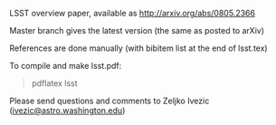 LSST overview paper, available as
http://arxiv.org/abs/0805.2366

Master branch gives the latest version (the same as posted to arXiv)

References are done manually (with bibitem list at the end of lsst.tex)

To compile and make lsst.pdf:
> pdflatex lsst

Please send questions and comments to Zeljko Ivezic (ivezic@astro.washington.edu)
